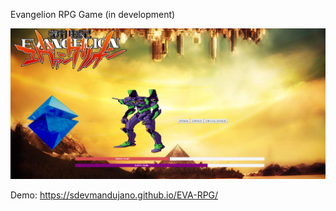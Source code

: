 

Evangelion RPG Game (in development)

![](images/preview.PNG)


Demo: https://sdevmandujano.github.io/EVA-RPG/
